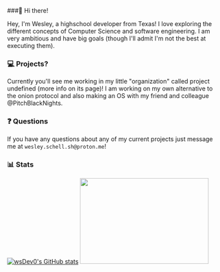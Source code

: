 ###👋 Hi there! 

Hey, I'm Wesley, a highschool developer from Texas! I love exploring the different concepts of Computer Science and software engineering. 
I am very ambitious and have big goals (though I'll admit I'm not the best at executing them). 

### 💻 Projects? 

Currently you'll see me working in my little "organization" called project undefined (more info on its page)!
I am working on my own alternative to the onion protocol and also making an OS with my friend and colleague @PitchBlackNights. 

### ❓ Questions

If you have any questions about any of my current projects just message me at ```wesley.schell.sh@proton.me```!

### 📊 Stats
[![wsDev0's GitHub stats](https://github-readme-stats.vercel.app/api?username=wsdevv)](https://github.com/wsDev0)
<img src="https://wakatime.com/share/@8b83758b-bdbc-45fc-99e8-c3cbc1feea8f/b5382061-26a2-4242-a17e-c72bf9594eeb.png" style="width: 300px; height:200px;" />
